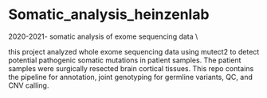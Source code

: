 # Somatic_analysis_heinzenlab
2020-2021- somatic analysis of exome sequencing data \

this project analyzed whole exome sequencing data using mutect2 to detect potential pathogenic somatic mutations in patient samples. The patient samples were surgically resected brain cortical tissues.
This repo contains the pipeline for annotation, joint genotyping for germline variants, QC, and CNV calling.
